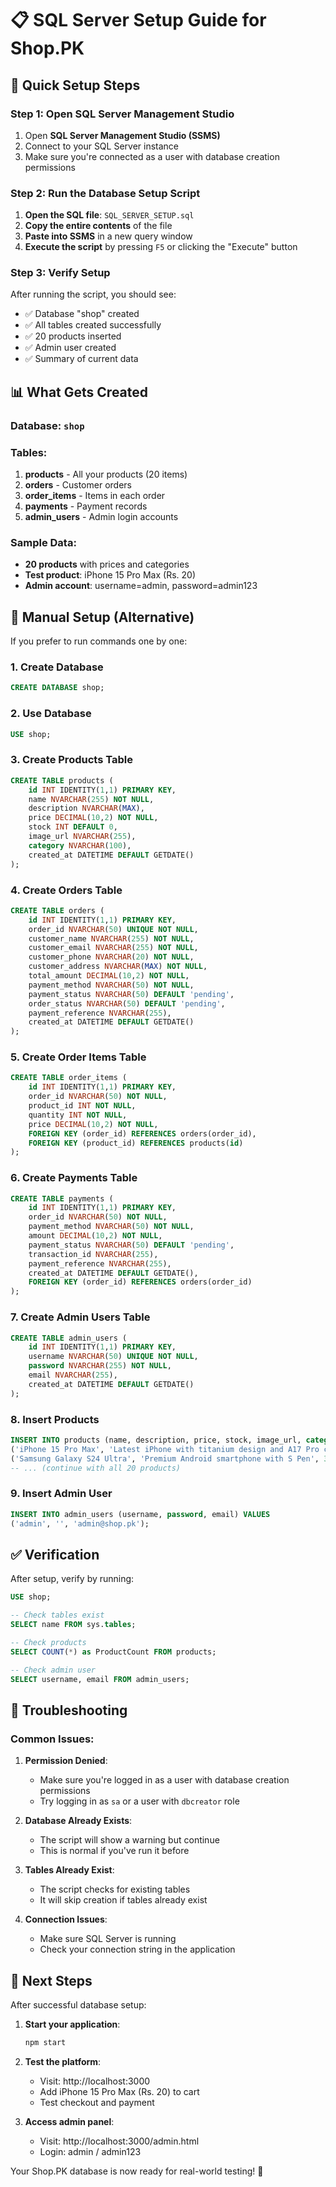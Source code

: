 # 📋 SQL Server Setup Guide for Shop.PK

## 🎯 Quick Setup Steps

### Step 1: Open SQL Server Management Studio
1. Open **SQL Server Management Studio (SSMS)**
2. Connect to your SQL Server instance
3. Make sure you're connected as a user with database creation permissions

### Step 2: Run the Database Setup Script
1. **Open the SQL file**: `SQL_SERVER_SETUP.sql`
2. **Copy the entire contents** of the file
3. **Paste into SSMS** in a new query window
4. **Execute the script** by pressing `F5` or clicking the "Execute" button

### Step 3: Verify Setup
After running the script, you should see:
- ✅ Database "shop" created
- ✅ All tables created successfully
- ✅ 20 products inserted
- ✅ Admin user created
- ✅ Summary of current data

## 📊 What Gets Created

### Database: `shop`
### Tables:
1. **products** - All your products (20 items)
2. **orders** - Customer orders
3. **order_items** - Items in each order
4. **payments** - Payment records
5. **admin_users** - Admin login accounts

### Sample Data:
- **20 products** with prices and categories
- **Test product**: iPhone 15 Pro Max (Rs. 20)
- **Admin account**: username=admin, password=admin123

## 🔧 Manual Setup (Alternative)

If you prefer to run commands one by one:

### 1. Create Database
```sql
CREATE DATABASE shop;
```

### 2. Use Database
```sql
USE shop;
```

### 3. Create Products Table
```sql
CREATE TABLE products (
    id INT IDENTITY(1,1) PRIMARY KEY,
    name NVARCHAR(255) NOT NULL,
    description NVARCHAR(MAX),
    price DECIMAL(10,2) NOT NULL,
    stock INT DEFAULT 0,
    image_url NVARCHAR(255),
    category NVARCHAR(100),
    created_at DATETIME DEFAULT GETDATE()
);
```

### 4. Create Orders Table
```sql
CREATE TABLE orders (
    id INT IDENTITY(1,1) PRIMARY KEY,
    order_id NVARCHAR(50) UNIQUE NOT NULL,
    customer_name NVARCHAR(255) NOT NULL,
    customer_email NVARCHAR(255) NOT NULL,
    customer_phone NVARCHAR(20) NOT NULL,
    customer_address NVARCHAR(MAX) NOT NULL,
    total_amount DECIMAL(10,2) NOT NULL,
    payment_method NVARCHAR(50) NOT NULL,
    payment_status NVARCHAR(50) DEFAULT 'pending',
    order_status NVARCHAR(50) DEFAULT 'pending',
    payment_reference NVARCHAR(255),
    created_at DATETIME DEFAULT GETDATE()
);
```

### 5. Create Order Items Table
```sql
CREATE TABLE order_items (
    id INT IDENTITY(1,1) PRIMARY KEY,
    order_id NVARCHAR(50) NOT NULL,
    product_id INT NOT NULL,
    quantity INT NOT NULL,
    price DECIMAL(10,2) NOT NULL,
    FOREIGN KEY (order_id) REFERENCES orders(order_id),
    FOREIGN KEY (product_id) REFERENCES products(id)
);
```

### 6. Create Payments Table
```sql
CREATE TABLE payments (
    id INT IDENTITY(1,1) PRIMARY KEY,
    order_id NVARCHAR(50) NOT NULL,
    payment_method NVARCHAR(50) NOT NULL,
    amount DECIMAL(10,2) NOT NULL,
    payment_status NVARCHAR(50) DEFAULT 'pending',
    transaction_id NVARCHAR(255),
    payment_reference NVARCHAR(255),
    created_at DATETIME DEFAULT GETDATE(),
    FOREIGN KEY (order_id) REFERENCES orders(order_id)
);
```

### 7. Create Admin Users Table
```sql
CREATE TABLE admin_users (
    id INT IDENTITY(1,1) PRIMARY KEY,
    username NVARCHAR(50) UNIQUE NOT NULL,
    password NVARCHAR(255) NOT NULL,
    email NVARCHAR(255),
    created_at DATETIME DEFAULT GETDATE()
);
```

### 8. Insert Products
```sql
INSERT INTO products (name, description, price, stock, image_url, category) VALUES
('iPhone 15 Pro Max', 'Latest iPhone with titanium design and A17 Pro chip', 20, 10, 'prod1.png', 'Electronics'),
('Samsung Galaxy S24 Ultra', 'Premium Android smartphone with S Pen', 380000, 8, 'prod2.png', 'Electronics'),
-- ... (continue with all 20 products)
```

### 9. Insert Admin User
```sql
INSERT INTO admin_users (username, password, email) VALUES
('admin', '', 'admin@shop.pk');
```

## ✅ Verification

After setup, verify by running:
```sql
USE shop;

-- Check tables exist
SELECT name FROM sys.tables;

-- Check products
SELECT COUNT(*) as ProductCount FROM products;

-- Check admin user
SELECT username, email FROM admin_users;
```

## 🚨 Troubleshooting

### Common Issues:

1. **Permission Denied**:
   - Make sure you're logged in as a user with database creation permissions
   - Try logging in as `sa` or a user with `dbcreator` role

2. **Database Already Exists**:
   - The script will show a warning but continue
   - This is normal if you've run it before

3. **Tables Already Exist**:
   - The script checks for existing tables
   - It will skip creation if tables already exist

4. **Connection Issues**:
   - Make sure SQL Server is running
   - Check your connection string in the application

## 🎉 Next Steps

After successful database setup:

1. **Start your application**:
   ```bash
   npm start
   ```

2. **Test the platform**:
   - Visit: http://localhost:3000
   - Add iPhone 15 Pro Max (Rs. 20) to cart
   - Test checkout and payment

3. **Access admin panel**:
   - Visit: http://localhost:3000/admin.html
   - Login: admin / admin123

Your Shop.PK database is now ready for real-world testing! 🚀
